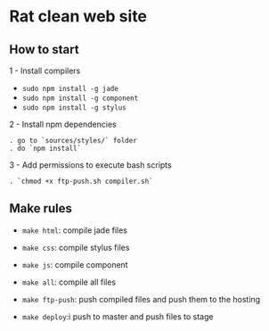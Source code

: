 # Rat clean web site

## How to start

  1 - Install compilers

  - `sudo npm install -g jade`
  - `sudo npm install -g component`
  - `sudo npm install -g stylus`

  2 - Install npm dependencies

    . go to `sources/styles/` folder
    . do `npm install`

  3 - Add permissions to execute bash scripts

    . `chmod +x ftp-push.sh compiler.sh`

## Make rules

  - `make html`: compile jade files

  - `make css`: compile stylus files

  - `make js`: compile component

  - `make all`: compile all files

  - `make ftp-push`: push compiled files and push them to the hosting

  - `make deploy`:i push to master and push files to stage
